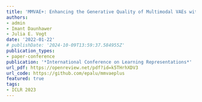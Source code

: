 ```yaml
---
title: 'MMVAE+: Enhancing the Generative Quality of Multimodal VAEs without Compromises'
authors:
- admin
- Imant Daunhawer
- Julia E. Vogt
date: '2022-01-22'
# publishDate: '2024-10-09T13:59:37.584955Z'
publication_types:
- paper-conference
publication: '*International Conference on Learning Representations*'
url_pdf: https://openreview.net/pdf?id=k5THrhXDV3 
url_code: https://github.com/epalu/mmvaeplus
featured: true
tags:
- ICLR 2023
---
```

